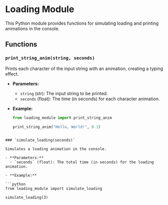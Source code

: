 # Loading Module

This Python module provides functions for simulating loading and printing animations in the console.

## Functions

### `print_string_anim(string, seconds)`

Prints each character of the input string with an animation, creating a typing effect.

- **Parameters:**
  - `string` (str): The input string to be printed.
  - `seconds` (float): The time (in seconds) for each character animation.

- **Example:**
  ```python
  from loading_module import print_string_anim

  print_string_anim("Hello, World!", 0.1)
```

### `simulate_loading(seconds)`

Simulates a loading animation in the console.

- **Parameters:**
  - `seconds` (float): The total time (in seconds) for the loading animation.

- **Example:**

```python
from loading_module import simulate_loading

simulate_loading(3)
```
